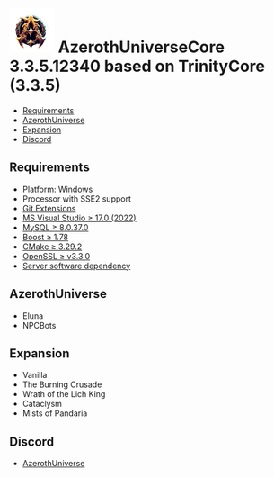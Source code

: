 # ![logo](AzerothUniverse.png) AzerothUniverseCore 3.3.5.12340 based on TrinityCore (3.3.5)

* [Requirements](#requirements)
* [AzerothUniverse](#azerothuniverse)
* [Expansion](#expansion)
* [Discord](#discord)

## Requirements

+ Platform: Windows
+ Processor with SSE2 support
+ [Git Extensions](https://github.com/AzerothUniverseCore/AzerothUniverseDependency/blob/main/Dependency/server_software/Git/Git-2.45.0-64-bit.exe)
+ [MS Visual Studio ≥ 17.0 (2022)](https://github.com/AzerothUniverseCore/AzerothUniverseDependency/blob/main/Dependency/server_software/VisualStudio/VisualStudioSetup.exe)
+ [MySQL ≥ 8.0.37.0](https://github.com/AzerothUniverseCore/AzerothUniverseDependency/releases/tag/mysql-8.0.37.0)
+ [Boost ≥ 1.78](https://github.com/AzerothUniverseCore/AzerothUniverseDependency/releases/tag/boost_1_78_0)
+ [CMake ≥ 3.29.2](https://github.com/AzerothUniverseCore/AzerothUniverseDependency/blob/main/Dependency/server_software/CMake/cmake-3.29.2-windows-x86_64.msi)
+ [OpenSSL ≥ v3.3.0](https://github.com/AzerothUniverseCore/AzerothUniverseDependency/releases/tag/Win64OpenSSL-3_3_0)
+ [Server software dependency](https://github.com/AzerothUniverseCore/AzerothUniverseDependency)

## AzerothUniverse

- Eluna
- NPCBots

## Expansion

- Vanilla
- The Burning Crusade
- Wrath of the Lich King
- Cataclysm
- Mists of Pandaria

## Discord

+ [AzerothUniverse](https://discord.gg/9kfczSTdWk)

